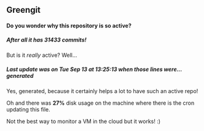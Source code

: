 ## Greengit

#### Do you wonder why this repository is so active?

##### After all it has 31433 commits!

But is it *really* active? Well...

##### Last update was on Tue Sep 13 at 13:25:13 when those lines were... generated

Yes, generated, because it certainly helps a lot to have such an active repo!

Oh and there was **27%** disk usage on the machine
where there is the cron updating this file.

Not the best way to monitor a VM in the cloud but it works! :)
